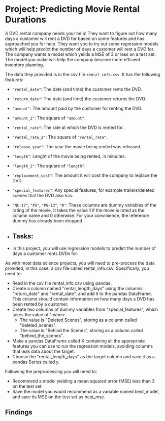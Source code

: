 # Project: Predicting Movie Rental Durations

A DVD rental company needs your help! They want to figure out how many days a customer will rent a DVD for based on some features and has approached you for help. They want you to try out some regression models which will help predict the number of days a customer will rent a DVD for. The company wants a model which yeilds a MSE of 3 or less on a test set. The model you make will help the company become more efficient inventory planning.

The data they provided is in the csv file `rental_info.csv`. It has the following features:
- `"rental_date"`: The date (and time) the customer rents the DVD.
- `"return_date"`: The date (and time) the customer returns the DVD.
- `"amount"`: The amount paid by the customer for renting the DVD.
- `"amount_2"`: The square of `"amount"`.
- `"rental_rate"`: The rate at which the DVD is rented for.
- `"rental_rate_2"`: The square of `"rental_rate"`.
- `"release_year"`: The year the movie being rented was released.
- `"length"`: Lenght of the movie being rented, in minuites.
- `"length_2"`: The square of `"length"`.
- `"replacement_cost"`: The amount it will cost the company to replace the DVD.
- `"special_features"`: Any special features, for example trailers/deleted scenes that the DVD also has.
- `"NC-17"`, `"PG"`, `"PG-13"`, `"R"`: These columns are dummy variables of the rating of the movie. It takes the value 1 if the move is rated as the column name and 0 otherwise. For your convinience, the reference dummy has already been dropped.

- ## Tasks:
- In this project, you will use regression models to predict the number of days a customer rents DVDs for.

As with most data science projects, you will need to pre-process the data provided, in this case, a csv file called rental_info.csv. Specifically, you need to:
* Read in the csv file rental_info.csv using pandas.
* Create a column named "rental_length_days" using the columns "return_date" and "rental_date", and add it to the pandas DataFrame. This column should contain information on how many days a DVD has been rented by a customer.
* Create two columns of dummy variables from "special_features", which takes the value of 1 when:
  * The value is "Deleted Scenes", storing as a column called "deleted_scenes".
  * The value is "Behind the Scenes", storing as a column called "behind_the_scenes".
* Make a pandas DataFrame called X containing all the appropriate features you can use to run the regression models, avoiding columns that leak data about the target.
* Choose the "rental_length_days" as the target column and save it as a pandas Series called y.

Following the preprocessing you will need to:
* Recommend a model yielding a mean squared error (MSE) less than 3 on the test set
* Save the model you would recommend as a variable named best_model, and save its MSE on the test set as best_mse.

## Findings

